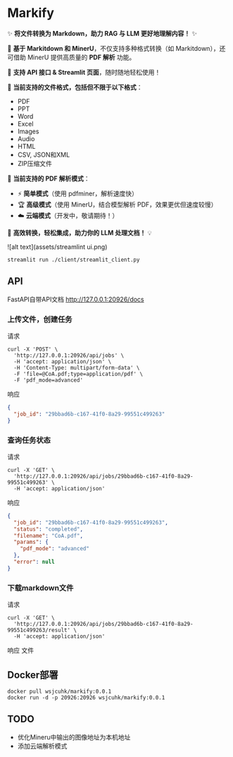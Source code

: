# Markify

✨ **将文件转换为 Markdown，助力 RAG 与 LLM 更好地理解内容！** ✨  

🚀 **基于 Markitdown 和 MinerU**，不仅支持多种格式转换（如 Markitdown），还可借助 MinerU 提供高质量的 **PDF 解析** 功能。  

📡 **支持 API 接口 & Streamlit 页面**，随时随地轻松使用！  

📖 **当前支持的文件格式，包括但不限于以下格式**：
- PDF
- PPT
- Word
- Excel
- Images
- Audio
- HTML
- CSV, JSON和XML
- ZIP压缩文件

📖 **当前支持的 PDF 解析模式**：  
- ⚡ **简单模式**（使用 pdfminer，解析速度快）  
- 🏆 **高级模式**（使用 MinerU，结合模型解析 PDF，效果更优但速度较慢）  
- ☁️ **云端模式**（开发中，敬请期待！）  

📂 **高效转换，轻松集成，助力你的 LLM 处理文档！** 💡

![alt text](assets/streamlint ui.png)
```shell
streamlit run ./client/streamlit_client.py
```

## API
FastAPI自带API文档 http://127.0.0.1:20926/docs
### 上传文件，创建任务
请求
```shell
curl -X 'POST' \
  'http://127.0.0.1:20926/api/jobs' \
  -H 'accept: application/json' \
  -H 'Content-Type: multipart/form-data' \
  -F 'file=@CoA.pdf;type=application/pdf' \
  -F 'pdf_mode=advanced'
```
响应
```json
{
  "job_id": "29bbad6b-c167-41f0-8a29-99551c499263"
}
```
### 查询任务状态
请求
```shell
curl -X 'GET' \
  'http://127.0.0.1:20926/api/jobs/29bbad6b-c167-41f0-8a29-99551c499263' \
  -H 'accept: application/json'
```
响应
```json
{
  "job_id": "29bbad6b-c167-41f0-8a29-99551c499263",
  "status": "completed",
  "filename": "CoA.pdf",
  "params": {
    "pdf_mode": "advanced"
  },
  "error": null
}
```
### 下载markdown文件
请求
```shell
curl -X 'GET' \
  'http://127.0.0.1:20926/api/jobs/29bbad6b-c167-41f0-8a29-99551c499263/result' \
  -H 'accept: application/json'
```
响应
文件


## Docker部署
```shell
docker pull wsjcuhk/markify:0.0.1
docker run -d -p 20926:20926 wsjcuhk/markify:0.0.1
```


## TODO
- 优化Mineru中输出的图像地址为本机地址
- 添加云端解析模式
